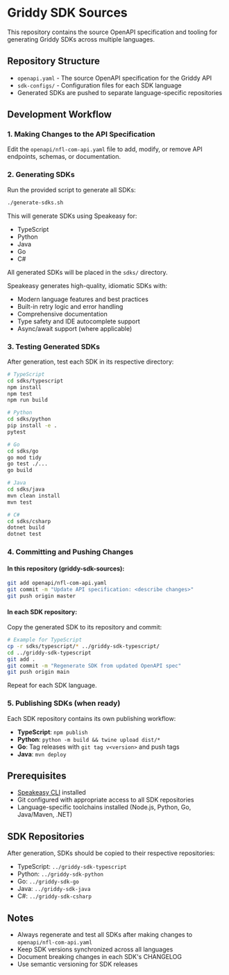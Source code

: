 # Griddy SDK Sources

This repository contains the source OpenAPI specification and tooling for generating Griddy SDKs across multiple languages.

## Repository Structure

- `openapi.yaml` - The source OpenAPI specification for the Griddy API
- `sdk-configs/` - Configuration files for each SDK language
- Generated SDKs are pushed to separate language-specific repositories

## Development Workflow

### 1. Making Changes to the API Specification

Edit the `openapi/nfl-com-api.yaml` file to add, modify, or remove API endpoints, schemas, or documentation.

### 2. Generating SDKs

Run the provided script to generate all SDKs:

```bash
./generate-sdks.sh
```

This will generate SDKs using Speakeasy for:
- TypeScript
- Python
- Java
- Go
- C#

All generated SDKs will be placed in the `sdks/` directory.

Speakeasy generates high-quality, idiomatic SDKs with:
- Modern language features and best practices
- Built-in retry logic and error handling
- Comprehensive documentation
- Type safety and IDE autocomplete support
- Async/await support (where applicable)

### 3. Testing Generated SDKs

After generation, test each SDK in its respective directory:

```bash
# TypeScript
cd sdks/typescript
npm install
npm test
npm run build

# Python
cd sdks/python
pip install -e .
pytest

# Go
cd sdks/go
go mod tidy
go test ./...
go build

# Java
cd sdks/java
mvn clean install
mvn test

# C#
cd sdks/csharp
dotnet build
dotnet test
```

### 4. Committing and Pushing Changes

#### In this repository (griddy-sdk-sources):

```bash
git add openapi/nfl-com-api.yaml
git commit -m "Update API specification: <describe changes>"
git push origin master
```

#### In each SDK repository:

Copy the generated SDK to its repository and commit:

```bash
# Example for TypeScript
cp -r sdks/typescript/* ../griddy-sdk-typescript/
cd ../griddy-sdk-typescript
git add .
git commit -m "Regenerate SDK from updated OpenAPI spec"
git push origin main
```

Repeat for each SDK language.

### 5. Publishing SDKs (when ready)

Each SDK repository contains its own publishing workflow:

- **TypeScript**: `npm publish`
- **Python**: `python -m build && twine upload dist/*`
- **Go**: Tag releases with `git tag v<version>` and push tags
- **Java**: `mvn deploy`

## Prerequisites

- [Speakeasy CLI](https://www.speakeasy.com/docs/speakeasy-reference/cli/getting-started#install) installed
- Git configured with appropriate access to all SDK repositories
- Language-specific toolchains installed (Node.js, Python, Go, Java/Maven, .NET)

## SDK Repositories

After generation, SDKs should be copied to their respective repositories:
- TypeScript: `../griddy-sdk-typescript`
- Python: `../griddy-sdk-python`
- Go: `../griddy-sdk-go`
- Java: `../griddy-sdk-java`
- C#: `../griddy-sdk-csharp`

## Notes

- Always regenerate and test all SDKs after making changes to `openapi/nfl-com-api.yaml`
- Keep SDK versions synchronized across all languages
- Document breaking changes in each SDK's CHANGELOG
- Use semantic versioning for SDK releases
